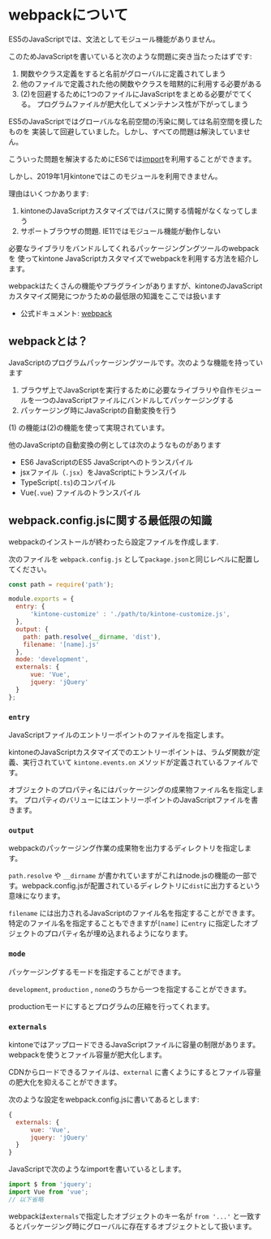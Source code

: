 # webpackについて

ES5のJavaScriptでは、文法としてモジュール機能がありません。

このためJavaScriptを書いていると次のような問題に突き当たったはずです:

1. 関数やクラス定義をすると名前がグローバルに定義されてしまう
2. 他のファイルで定義された他の関数やクラスを暗黙的に利用する必要がある
3. (2)を回避するために1つのファイルにJavaScriptをまとめる必要がでてくる。
プログラムファイルが肥大化してメンテナンス性が下がってしまう

ES5のJavaScriptではグローバルな名前空間の汚染に関しては名前空間を摸したものを
実装して回避していました。しかし、すべての問題は解決していません。

こういった問題を解決するためにES6では[import](https://developer.mozilla.org/ja/docs/Web/JavaScript/Reference/Statements/import)を利用することができます。

しかし、2019年1月kintoneではこのモジュールを利用できません。

理由はいくつかあります:

1. kintoneのJavaScriptカスタマイズではパスに関する情報がなくなってしまう
2. サポートブラウザの問題. IE11ではモジュール機能が動作しない

必要なライブラリをバンドルしてくれるパッケージングングツールのwebpackを
使ってkintone JavaScriptカスタマイズでwebpackを利用する方法を紹介します。

webpackはたくさんの機能やプラグラインがありますが、kintoneのJavaScriptカスタマイズ開発につかうための最低限の知識をここでは扱います

- 公式ドキュメント: [webpack](https://webpack.js.org/concepts/) 

## webpackとは？

JavaScriptのプログラムパッケージングツールです。次のような機能を持っています

1. ブラウザ上でJavaScriptを実行するために必要なライブラリや自作モジュールを一つのJavaScriptファイルにバンドルしてパッケージングする
2. パッケージング時にJavaScriptの自動変換を行う

(1) の機能は(2)の機能を使って実現されています。

他のJavaScriptの自動変換の例としては次のようなものがあります

- ES6 JavaScriptのES5 JavaScriptへのトランスパイル
- jsxファイル（`.jsx`）をJavaScriptにトランスパイル
- TypeScript(`.ts`)のコンパイル
- Vue(`.vue`) ファイルのトランスパイル

## webpack.config.jsに関する最低限の知識

webpackのインストールが終わったら設定ファイルを作成します.

次のファイルを `webpack.config.js` として`package.json`と同じレベルに配置してください。
```js
const path = require('path');

module.exports = {
  entry: {
      'kintone-customize' : './path/to/kintone-customize.js',
  },
  output: {
    path: path.resolve(__dirname, 'dist'),
    filename: '[name].js'
  },
  mode: 'development',
  externals: {
      vue: 'Vue',
      jquery: 'jQuery'
  }
};
```

### `entry` 
JavaScriptファイルのエントリーポイントのファイルを指定します。

kintoneのJavaScriptカスタマイズでのエントリーポイントは、ラムダ関数が定義、実行されていて `kintone.events.on` メソッドが定義されているファイルです。

オブジェクトのプロパティ名にはパッケージングの成果物ファイル名を指定します。
プロパティのバリューにはエントリーポイントのJavaScriptファイルを書きます。

### `output`
webpackのパッケージング作業の成果物を出力するディレクトリを指定します。

`path.resolve` や `__dirname` が書かれていますがこれはnode.jsの機能の一部です。webpack.config.jsが配置されているディレクトリに`dist`に出力するという意味になります。

`filename` には出力されるJavaScriptのファイル名を指定することができます。
特定のファイル名を指定することもできますが`[name]` に`entry` に指定したオブジェクトのプロパティ名が埋め込まれるようになります。

### `mode`
パッケージングするモードを指定することができます。

`development`, `production` , `none`のうちから一つを指定することができます。

productionモードにするとプログラムの圧縮を行ってくれます。

### `externals`

kintoneではアップロードできるJavaScriptファイルに容量の制限があります。
webpackを使うとファイル容量が肥大化します。

CDNからロードできるファイルは、`external` に書くようにするとファイル容量の肥大化を抑えることができます。

次のような設定をwebpack.config.jsに書いてあるとします:

```javascript
{
  externals: {
      vue: 'Vue',
      jquery: 'jQuery'
  }
}
```

JavaScriptで次のようなimportを書いているとします。

```javascript
import $ from 'jquery';
import Vue from 'vue';
// 以下省略
```

webpackは`externals`で指定したオブジェクトのキー名が
`from '...'` と一致するとパッケージング時にグローバルに存在するオブジェクトとして扱います。